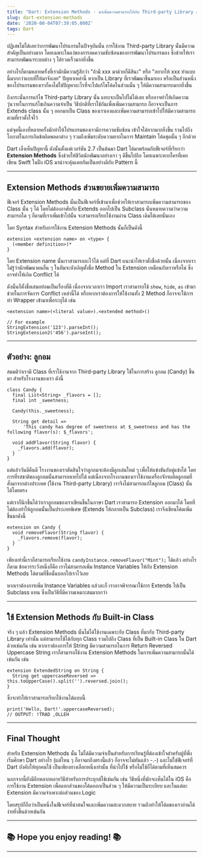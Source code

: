 ```yaml
---
title: "Dart: Extension Methods - มาเพิ่มความสามารถให้กับ Third-party Library กันเถอะ"
slug: dart-extension-methods
date: '2020-08-04T07:39:05.000Z'
tags: Dart
---
```


ปฏิเสธไม่ได้เลยว่าการพัฒนาโปรแกรมในปัจจุบันนั้น การใช้งาน Third-party Library นั้นมีความสำคัญเป็นอย่างมาก โดยเฉพาะในแง่ของการลดความซับซ้อนของการพัฒนาโปรแกรมลง ซึ่งช่วยให้เราสามารถพัฒนาระบบต่าง ๆ ได้รวดเร็วมากยิ่งขึ้น

อย่างไรก็ตามหลายครั้งที่เรามักมีความรู้สึกว่า "ถ้ามี xxx มาด้วยก็ดีสินะ" หรือ "อยากให้ xxx ทำแบบนี้มากกว่าแบบที่ให้มาจังเลย" ปัญหาเหล่านี้ หากเป็น Library ที่เราพัฒนาขึ้นมาเอง หรือเป็นส่วนหนึ่งของโปรแกรมของเราก็คงไม่ใช่ปัญหาอะไรที่จะไปแก้ไขโค้ดในส่วนนั้น ๆ ให้มีความสามารถมากยิ่งขึ้น

ถึงกระนั้นการแก้ไข Third-party Library นั้น แทบจะเป็นไปไม่ได้เลย หรืออาจทำให้เกิดความวุ่นวายในการแก้ไขเกินความจำเป็น วิธีปกติที่เราใช้กันเพื่อเพิ่มความสามารถ ก็อาจจะเป็นการ Extends class นั้น ๆ ออกมาเป็น Class ของเราเองและเพิ่มความสามารถเข้าไปให้มีความสามารถตามที่เราตั้งใจไว้

แต่จุดนี้เองที่หลายครั้งมักทำให้โปรแกรมของเรามีการความซับซ้อน เข้าใจได้ยากมากยิ่งขึ้น รวมไปถึงโอกาสในการเกิดข้อผิดพลดาต่าง ๆ รวมถึงเพิ่มระดับความยากในการ Maintain โค้ดชุดนั้น ๆ อีกด้วย

Dart เล็งเห็นปัญหานี้ ดังนั้นตั้งแต่เวอร์ชัน 2.7 เป็นต้นมา Dart ได้มาพร้อมกับฟีเจอร์ที่เรียกว่า **Extension Methods** ซึ่งช่วยให้ชีวิตนักพัฒนาอย่างเรา ๆ ดีขึ้นไปอีก โดยเฉพาะหากใครที่เคยเขียน Swift ในฝั่ง iOS มาน่าจะคุ้นเคยกันเป็นอย่างดีกับ Pattern นี้

---

## Extension Methods ส่วนขยายเพิ่มความสามารถ

ฟีเจอร์ Extension Methods นั้นเป็นฟีเจอร์ที่เข้ามาเพื่อช่วยให้เราสามารถเพิ่มความสามารถของ Class นั้น ๆ ได้ โดยไม่ต้องอาศัยกับ Extends ออกไปเป็น Subclass นั่นหมายความว่าความสามารถใด ๆ ก็ตามที่เราเพิ่มเข้าไปนั้น จะสามารถเรียกใช้งานผ่าน Class เดิมได้เลยนั่นเอง

โดย Syntax สำหรับการใช้งาน Extension Methods นั้นก็เป็นดังนี้

    extension <extension name> on <type> {
      (<member definition>)*
    }
    

โดย Extension name นั้นเราสามารถละไว้ได้ แต่ที่ Dart แนะนำให้เราตั้งชื่อด้วยนั้น เนื่องจากเราไม่รู้ว่านักพัฒนาคนอื่น ๆ ในทีมจะบังเอิญตั้งชื่อ Method ใน Extension เหมือนกับเราหรือไม่ ซึ่งอาจทำให้เกิด Conflict ได้ 

ดังนั้นก็ตั้งชื่อเสมอย่อมเป็นเรื่องที่ดี เนื่องจากเวลาเรา Import เราสามารถใช้ `show`, `hide`, `as` เข้ามาช่วยในการจัดการ Conflict เหล่านี้ได้ หรือหากเราต้องการให้ใช้งานทั้ง 2 Method ก็อาจจะใช้การทำ Wrapper เข้ามาเพื่อระบุได้ เช่น

    <extension name>(<literal value>).<extended method>()
    
    // For example
    StringExtension('123').parseInt();
    StringExtension2('456').parseInt();

---

## ตัวอย่าง: ลูกอม

สมมติว่าเรามี Class ที่เราใช้งานจาก Third-party Library ใช้ในการสร้าง ลูกอม (Candy) ขึ้นมา สำหรับโรงงานของเรา ดังนี้

    class Candy {
      final List<String> _flavors = [];
      final int _sweetness;
    
      Candy(this._sweetness);
    
      String get detail =>
          'This candy has degree of sweetness at $_sweetness and has the following flavor(s): $_flavors';
    
      void addFlavor(String flavor) {
        _flavors.add(flavor);
      }
    }

แต่แล้ววันดีคืนดี โรงงานของเราตัดสินใจว่าลูกอมจะต้องมีลูกเล่นใหม่ ๆ เพื่อให้แข่งขันกับคู่แข่งได้ โดยการที่รสชาติของลูกอมนั้นสามารถหายไปได้ แต่เนื่องจากโรงงานของเราใช้งานเครื่องจักรผลิตลูกอมที่สั่งมาจากต่างประเทศ (ใช้งาน Third-party Library) เราจึงไม่สามารถแก้ไขลูกอม (Class) นั้นได้โดยตรง

แต่เราก็นึกขึ้นได้ว่าเราลูกอมของเราเขียนขึ้นในภาษา Dart เราสามารถ Extension ออกมาได้ โดยที่ไม่ต้องทำให้ลูกอมนั้นเป็นประเภทพิเศษ​ (Extends ให้กลายเป็น Subclass) เราจึงเขียนโค้ดเพิ่มขึ้นมาดังนี้

    extension on Candy {
      void removeFlavor(String flavor) {
        _flavors.remove(flavor);
      }
    }

เพียงเท่านี้เราก็สามารถเรียกใช้งาน `candyInstance.removeFlavor("Mint");` ได้แล้ว อย่างไรก็ตาม ข้อควรระวังหนึ่งก็คือ เราไม่สามารถเพิ่ม Instance Variables ให้กับ Extension Methods ได้ตามที่ชื่อนั้นบอกใบ้เราไว้เลย

หากเราต้องการเพิ่ม Instance Variables แล้วละก็ เราอาจพิจารณาใช้การ Extends ไปเป็น Subclass แทน ซึ่งเป็นวิธีที่มีความเหมาะสมมากกว่า

---

## ใช้ Extension Methods กับ Built-in Class

จริง ๆ แล้ว Extension Methods นั้นไม่ได้ใช้งานเฉพาะกับ Class ที่มากับ Third-party Library เท่านั้น แต่สามารถใช้ได้กับทุก Class รวมไปถึง Class ที่เป็น Built-in Class ใน Dart ด้วยเช่นกัน เช่น หากเราต้องการให้ String มีความสามารถในการ Return Reversed Uppercase String เราก็สามารถใช้งาน Extension Methods ในการเพิ่มความสามารถนั้นได้เช่นกัน เช่น

    extension ExtendedString on String {
      String get uppercaseReversed => this.toUpperCase().split('').reversed.join();
    }

ซึ่งจะทำให้เราสามารถเรียกใช้งานได้แบบนี้

    print('Hello, Dart!'.uppercaseReversed);
    // OUTPUT: !TRAD ,OLLEH

---

## Final Thought

สำหรับ Extension Methods นั้น ไม่ได้มีความจำเป็นสำหรับการเรียนรู้ที่ต้องเข้าใจสำหรับผู้ที่พึ่งเริ่มศึกษา Dart อย่างไร (แต่ไหน ๆ ก็อาจมาถึงตรงนี้แล้ว ก็อาจจะไม่ทันแล้ว -.-) และไม่ใช่ฟีเจอร์ที่ Dart บังคับให้ทุกคนใช้ เป็นเพียงทางเลือกหนึ่งเท่านั้น ที่นำไปใช้ หรือไม่ใช้ก็ได้ตามที่เห็นสมควร

นอกจากนี้ยังมีอีกหลากหลายวิธีสำหรับการประยุกต์ใช้เช่นกัน เช่น วิธีหนึ่งที่มักจะเห็นได้ใน iOS คือ การใช้งาน Extension เพื่อแยกส่วนของโค้ดออกเป็นส่วน ๆ ให้มีความเป็นระเบียบ และในแต่ละ Extension มีความจำเพาะต่อส่วนของ Logic

โดยสรุปก็ถือว่าเป็นหนึ่งในฟีเจอร์ที่น่าสนใจและเพิ่มความสะดวกสบาย รวมถึงทำให้โค้ดของเราอ่านได้ง่ายยิ่งขึ้นด้วยเช่นกัน

---

## ********************************📚 Hope you enjoy reading! 📚********************************

---
